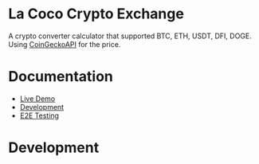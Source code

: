 # La Coco Crypto Exchange

A crypto converter calculator that supported BTC, ETH, USDT, DFI, DOGE. Using [CoinGeckoAPI](https://www.coingecko.com/en/api/documentation) for the price.

# Documentation

- [Live Demo](#getting-started)
- [Development](#development)
- [E2E Testing](#testing)

# Development
